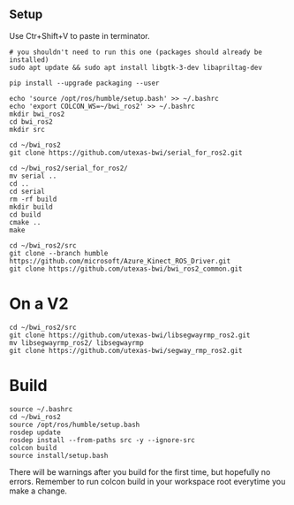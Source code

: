 ## Setup

Use Ctr+Shift+V to paste in terminator.

```
# you shouldn't need to run this one (packages should already be installed)
sudo apt update && sudo apt install libgtk-3-dev libapriltag-dev
```
```
pip install --upgrade packaging --user
```
```
echo 'source /opt/ros/humble/setup.bash' >> ~/.bashrc
echo 'export COLCON_WS=~/bwi_ros2' >> ~/.bashrc 
mkdir bwi_ros2
cd bwi_ros2
mkdir src
```
```
cd ~/bwi_ros2
git clone https://github.com/utexas-bwi/serial_for_ros2.git
```
```
cd ~/bwi_ros2/serial_for_ros2/
mv serial ..
cd ..
cd serial
rm -rf build
mkdir build
cd build
cmake ..
make
```
```
cd ~/bwi_ros2/src
git clone --branch humble https://github.com/microsoft/Azure_Kinect_ROS_Driver.git
git clone https://github.com/utexas-bwi/bwi_ros2_common.git
```

# On a V2
```
cd ~/bwi_ros2/src
git clone https://github.com/utexas-bwi/libsegwayrmp_ros2.git
mv libsegwayrmp_ros2/ libsegwayrmp
git clone https://github.com/utexas-bwi/segway_rmp_ros2.git
```

# Build
```
source ~/.bashrc
cd ~/bwi_ros2
source /opt/ros/humble/setup.bash
rosdep update
rosdep install --from-paths src -y --ignore-src
colcon build
source install/setup.bash
```
There will be warnings after you build for the first time, but hopefully no errors. Remember to run colcon build in your workspace root everytime you make a change.
